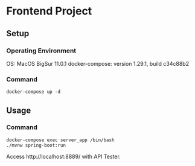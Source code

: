 # Frontend Project

## Setup



### Operating Environment
OS: MacOS BigSur 11.0.1
docker-compose: version 1.29.1, build c34c88b2



### Command
```
docker-compose up -d
```


## Usage



### Command
```
docker-compose exec server_app /bin/bash
./mvnw spring-boot:run
```
Access http://localhost:8889/ with API Tester.
